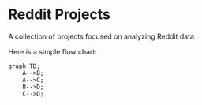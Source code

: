 # Reddit Projects
 A collection of projects focused on analyzing Reddit data


Here is a simple flow chart:

```mermaid
graph TD;
    A-->B;
    A-->C;
    B-->D;
    C-->D;
```